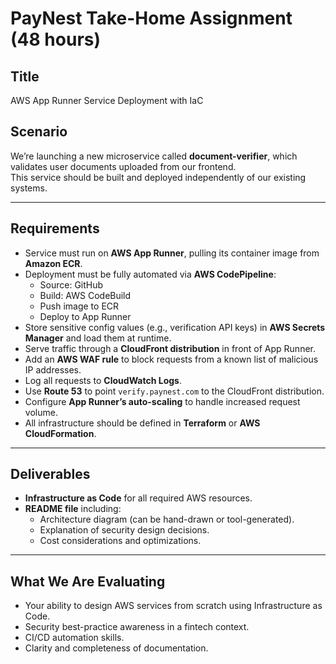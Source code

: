 # PayNest Take-Home Assignment (48 hours)

## Title
AWS App Runner Service Deployment with IaC

## Scenario
We’re launching a new microservice called **document-verifier**, which validates user documents uploaded from our frontend.  
This service should be built and deployed independently of our existing systems.

---

## Requirements
- Service must run on **AWS App Runner**, pulling its container image from **Amazon ECR**.  
- Deployment must be fully automated via **AWS CodePipeline**:
  - Source: GitHub  
  - Build: AWS CodeBuild  
  - Push image to ECR  
  - Deploy to App Runner  
- Store sensitive config values (e.g., verification API keys) in **AWS Secrets Manager** and load them at runtime.  
- Serve traffic through a **CloudFront distribution** in front of App Runner.  
- Add an **AWS WAF rule** to block requests from a known list of malicious IP addresses.  
- Log all requests to **CloudWatch Logs**.  
- Use **Route 53** to point `verify.paynest.com` to the CloudFront distribution.  
- Configure **App Runner’s auto-scaling** to handle increased request volume.  
- All infrastructure should be defined in **Terraform** or **AWS CloudFormation**.  

---

## Deliverables
- **Infrastructure as Code** for all required AWS resources.  
- **README file** including:  
  - Architecture diagram (can be hand-drawn or tool-generated).  
  - Explanation of security design decisions.  
  - Cost considerations and optimizations.  

---

## What We Are Evaluating
- Your ability to design AWS services from scratch using Infrastructure as Code.  
- Security best-practice awareness in a fintech context.  
- CI/CD automation skills.  
- Clarity and completeness of documentation.  
